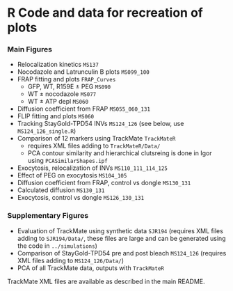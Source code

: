 # R Code and data for recreation of plots

### Main Figures

- Relocalization kinetics `MS137`
- Nocodazole and Latrunculin B plots `MS099_100`
- FRAP fitting and plots `FRAP_Curves`
	- GFP, WT, R159E ± PEG `MS090`
	- WT ± nocodazole `MS077`
	- WT ± ATP depl `MS060` 
- Diffusion coefficient from FRAP `MS055_060_131`
- FLIP fitting and plots `MS060`
- Tracking StayGold-TPD54 INVs `MS124_126` (see below, use `MS124_126_single.R`)
- Comparison of 12 markers using TrackMate `TrackMateR`
	- requires XML files adding to `TrackMateR/Data/`
	- PCA contour similarity and hierarchical clutsreing is done in Igor using `PCASimilarShapes.ipf`
- Exocytosis, relocalization of INVs `MS110_111_114_125` 
- Effect of PEG on exocytosis `MS104_105`
- Diffusion coefficient from FRAP, control vs dongle `MS130_131`
- Calculated diffusion `MS130_131`
- Exocytosis, control vs dongle `MS126_130_131`

### Supplementary Figures

- Evaluation of TrackMate using synthetic data `SJR194` (requires XML files adding to `SJR194/Data/`, these files are large and can be generated using the code in `../simulations`)
- Comparison of StayGold-TPD54 pre and post bleach `MS124_126` (requires XML files adding to `MS124_126/Data/`)
- PCA of all TrackMate data, outputs with `TrackMateR`

TrackMate XML files are available as described in the main README.